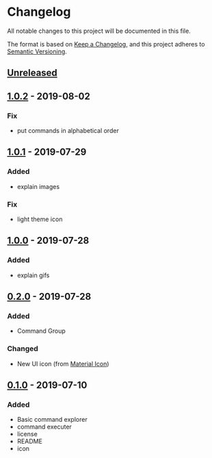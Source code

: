 # Changelog
All notable changes to this project will be documented in this file.

The format is based on [Keep a Changelog](https://keepachangelog.com/en/1.0.0/),
and this project adheres to [Semantic Versioning](https://semver.org/spec/v2.0.0.html).

## [Unreleased]

## [1.0.2] - 2019-08-02
### Fix
- put commands in alphabetical order

## [1.0.1] - 2019-07-29
### Added
- explain images
### Fix
- light theme icon

## [1.0.0] - 2019-07-28
### Added
- explain gifs

## [0.2.0] - 2019-07-28
### Added
- Command Group
### Changed
- New UI icon (from [Material Icon](https://material.io/tools/icons/))

## [0.1.0] - 2019-07-10
### Added
- Basic command explorer
- command executer
- license
- README
- icon

[Unreleased]: https://github.com/yamajyn/commandlist/compare/v1.0.2...HEAD
[1.0.2]: https://github.com/yamajyn/commandlist/releases/tag/v1.0.2
[1.0.1]: https://github.com/yamajyn/commandlist/releases/tag/v1.0.1
[1.0.0]: https://github.com/yamajyn/commandlist/releases/tag/v1.0.0
[0.2.0]: https://github.com/yamajyn/commandlist/releases/tag/v0.2.0
[0.1.0]: https://github.com/yamajyn/commandlist/releases/tag/v0.1.0
